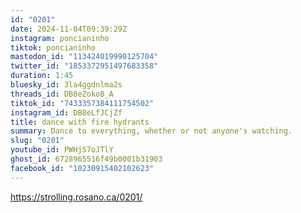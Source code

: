 ```yaml
---
id: "0201"
date: 2024-11-04T09:39:29Z
instagram: poncianinho
tiktok: poncianinho
mastodon_id: "113424019990125704"
twitter_id: "1853372951497683358"
duration: 1:45
bluesky_id: 3la4ggdnlma2s
threads_id: DB8eZokoB_A
tiktok_id: "7433357384111754502"
instagram_id: DB8eLfJCjZf
title: dance with fire hydrants
summary: Dance to everything, whether or not anyone's watching.
slug: "0201"
youtube_id: PWHjS7oJTlY
ghost_id: 6728965516f49b0001b31903
facebook_id: "10230915402102623"
---
```

https://strolling.rosano.ca/0201/
